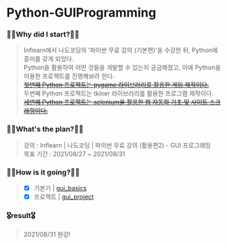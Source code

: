 # Python-GUIProgramming
### 🧎‍♂️Why did I start?🧎‍♂️
  > Inflearn에서 나도코딩의 '파이썬 무료 강의 (기본편)'을 수강한 뒤, Python에 흥미를 갖게 되었다.  
    Python을 활용하여 어떤 것들을 개발할 수 있는지 궁금해졌고, 이에 Python을 이용한 프로젝트를 진행해보려 한다.  
    [~~첫번째 Python 프로젝트는 pygame 라이브러리를 활용한 게임 제작이다.~~](https://github.com/pup-paw/Python-GameProgramming)  
    두번째 Python 프로젝트는 tkiner 라이브러리를 활용한 프로그램 제작이다.  
    [~~세번째 Python 프로젝트는 selenium을 활용한 웹 자동화 기초 및 사이트 스크래핑이다.~~](https://github.com/pup-paw/Python-WebScraping)
### 🚶‍♂️What's the plan?🚶‍♂️
  > 강의 : Inflearn | 나도코딩 | 파이썬 무료 강의 (활용편2) - GUI 프로그래밍<br>
    목표 기간 : 2021/08/27 ~ 2021/08/31
### 🏃‍♂️How is it going?🏃‍♂️
  > - [x] 기본기 | [gui_basics](https://github.com/pup-paw/Python-GUIProgramming/tree/main/gui_basic)
  > - [x] 프로젝트 | [gui_project](https://github.com/pup-paw/Python-GUIProgramming/tree/main/gui_project)
### 🎖result🎖
  > 2021/08/31 완강!
